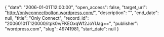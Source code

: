 {
  "date": "2006-01-01T12:00:00", 
  "open_access": false, 
  "target_url": "http://onlyconnectbolton.wordpress.com/", 
  "description": "", 
  "end_date": null, 
  "title": "Only Connect", 
  "record_id": "20060101T120000/itpk0v/FKEOxqWf2JoYUag==", 
  "publisher": "wordpress.com", 
  "slug": 49741981, 
  "start_date": null
}

